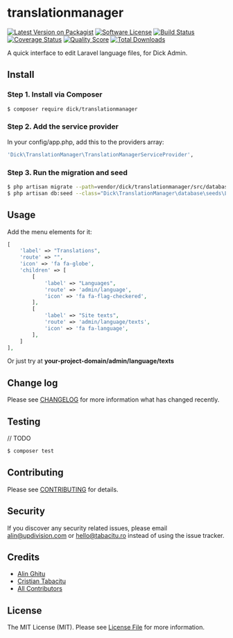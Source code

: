 # translationmanager

[![Latest Version on Packagist][ico-version]][link-packagist]
[![Software License][ico-license]](LICENSE.md)
[![Build Status][ico-travis]][link-travis]
[![Coverage Status][ico-scrutinizer]][link-scrutinizer]
[![Quality Score][ico-code-quality]][link-code-quality]
[![Total Downloads][ico-downloads]][link-downloads]

A quick interface to edit Laravel language files, for Dick Admin.


## Install

### Step 1. Install via Composer

``` bash
$ composer require dick/translationmanager
```

### Step 2. Add the service provider 

In your config/app.php, add this to the providers array:

``` bash
'Dick\TranslationManager\TranslationManagerServiceProvider',
```

### Step 3. Run the migration and seed

``` bash
$ php artisan migrate --path=vendor/dick/translationmanager/src/database/migrations
$ php artisan db:seed --class="Dick\TranslationManager\database\seeds\LanguageTableSeeder"
```


## Usage

Add the menu elements for it:

``` php
[
    'label' => "Translations",
    'route' => "",
    'icon' => 'fa fa-globe',
    'children' => [
        [
            'label' => "Languages",
            'route' => 'admin/language',
            'icon' => 'fa fa-flag-checkered',
        ],
        [
            'label' => "Site texts",
            'route' => 'admin/language/texts',
            'icon' => 'fa fa-language',
        ],
    ]
],
```

Or just try at **your-project-domain/admin/language/texts**


## Change log

Please see [CHANGELOG](CHANGELOG.md) for more information what has changed recently.


## Testing

// TODO

``` bash
$ composer test
```


## Contributing

Please see [CONTRIBUTING](CONTRIBUTING.md) for details.


## Security

If you discover any security related issues, please email alin@updivision.com or hello@tabacitu.ro instead of using the issue tracker.


## Credits

- [Alin Ghitu][link-author]
- [Cristian Tabacitu][link-author-2]
- [All Contributors][link-contributors]


## License

The MIT License (MIT). Please see [License File](LICENSE.md) for more information.

[ico-version]: https://img.shields.io/packagist/v/dick/translationmanager.svg?style=flat-square
[ico-license]: https://img.shields.io/badge/license-MIT-brightgreen.svg?style=flat-square
[ico-travis]: https://img.shields.io/travis/dick/translationmanager/master.svg?style=flat-square
[ico-scrutinizer]: https://img.shields.io/scrutinizer/coverage/g/dick/translationmanager.svg?style=flat-square
[ico-code-quality]: https://img.shields.io/scrutinizer/g/dick/translationmanager.svg?style=flat-square
[ico-downloads]: https://img.shields.io/packagist/dt/dick/translationmanager.svg?style=flat-square

[link-packagist]: https://packagist.org/packages/dick/translationmanager
[link-travis]: https://travis-ci.org/dick/translationmanager
[link-scrutinizer]: https://scrutinizer-ci.com/g/dick/translationmanager/code-structure
[link-code-quality]: https://scrutinizer-ci.com/g/dick/translationmanager
[link-downloads]: https://packagist.org/packages/dick/translationmanager
[link-author]: https://github.com/ghitu
[link-author-2]: https://github.com/tabacitu
[link-contributors]: ../../contributors

